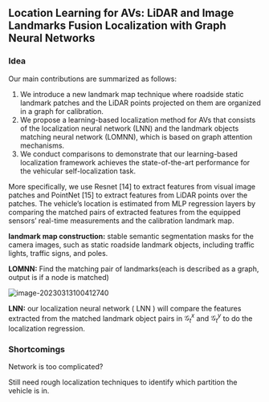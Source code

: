 ## Location Learning for AVs: LiDAR and Image Landmarks Fusion Localization with Graph Neural Networks

### Idea

Our main contributions are summarized as follows:

1. We introduce a new landmark map technique where roadside static landmark patches and the LiDAR points projected on them are organized in a graph for calibration.
2. We propose a learning-based localization method for AVs that consists of the localization neural network (LNN) and the landmark objects matching neural network (LOMNN), which is based on graph attention mechanisms.
3. We conduct comparisons to demonstrate that our learning-based localization framework achieves the state-of-the-art performance for the vehicular self-localization task.

More specifically, we use Resnet [14] to extract features from visual image patches and PointNet [15] to extract features from LiDAR points over the patches. The vehicle’s location is estimated from MLP regression layers by comparing the matched pairs of extracted features from the equipped sensors’ real-time measurements and the calibration landmark map.

**landmark map construction:** stable semantic segmentation masks for the camera images, such as static roadside landmark objects, including traffic lights, traffic signs, and poles.

**LOMNN:** Find the matching pair of landmarks(each is described as a graph, output is if a node is matched)

![image-20230313100412740](D:\Documents\honkitProjects\Papers\SLAM\figures\GATLocalization1)

**LNN:** our localization neural network ( $\mathrm{LNN}$ ) will compare the features extracted from the matched landmark object pairs in $\mathcal{G}_t^x$ and $\mathcal{G}_t^y$ to do the localization regression. 

### Shortcomings

Network is too complicated?

Still need rough localization techniques to identify which partition the vehicle is in. 